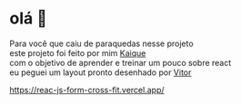 # olá 👋
Para você que caiu de paraquedas nesse projeto<br />
este projeto foi feito por mim [Kaique](https://www.linkedin.com/in/kaique-de-godoy-silva-31b48118b)<br />
com o objetivo de aprender e treinar um pouco sobre react<br />
eu peguei um layout pronto desenhado por [Vitor](https://www.linkedin.com/in/vitor-fernandes-góes-74586977)<br />



https://reac-js-form-cross-fit.vercel.app/
